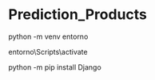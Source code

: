 # Prediction_Products

python -m venv entorno

entorno\Scripts\activate

python -m pip install Django
